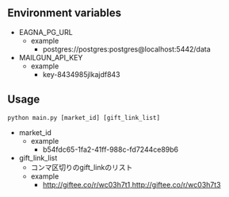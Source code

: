 ## Environment variables
- EAGNA_PG_URL
  - example
    - postgres://postgres:postgres@localhost:5442/data
- MAILGUN_API_KEY
  - example
     - key-8434985jlkajdf843

## Usage

```
python main.py [market_id] [gift_link_list]
```

- market_id
  - example
    - b54fdc65-1fa2-41ff-988c-fd7244ce89b6
- gift_link_list
  - コンマ区切りのgift_linkのリスト
  - example
    - http://giftee.co/r/wc03h7t1,http://giftee.co/r/wc03h7t3
